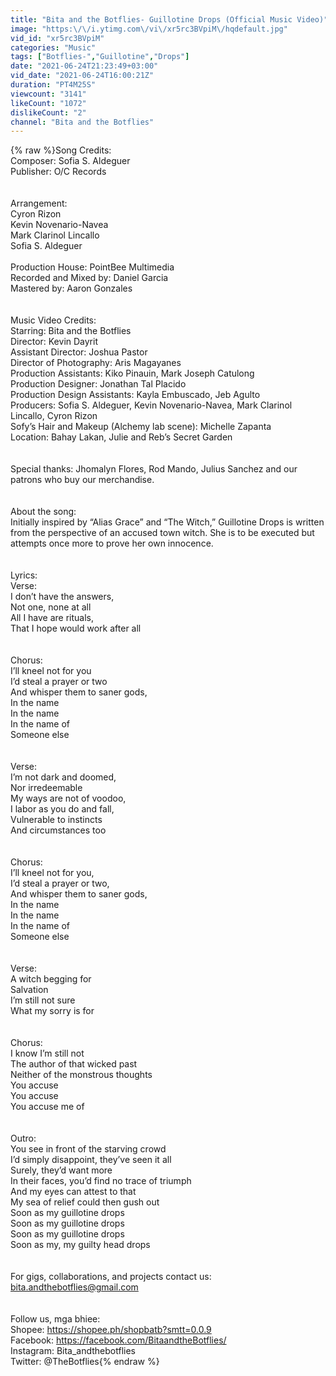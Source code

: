```yaml
---
title: "Bita and the Botflies- Guillotine Drops (Official Music Video)"
image: "https:\/\/i.ytimg.com\/vi\/xr5rc3BVpiM\/hqdefault.jpg"
vid_id: "xr5rc3BVpiM"
categories: "Music"
tags: ["Botflies-","Guillotine","Drops"]
date: "2021-06-24T21:23:49+03:00"
vid_date: "2021-06-24T16:00:21Z"
duration: "PT4M25S"
viewcount: "3141"
likeCount: "1072"
dislikeCount: "2"
channel: "Bita and the Botflies"
---
```

{% raw %}Song Credits:<br />Composer:  Sofia S. Aldeguer<br />Publisher:  O/C Records<br /><br /><br />Arrangement:<br />Cyron Rizon<br />Kevin Novenario-Navea<br />Mark Clarinol Lincallo<br />Sofia S. Aldeguer<br />                            <br />Production House:  PointBee Multimedia<br />Recorded and Mixed by:  Daniel Garcia<br />Mastered by:  Aaron Gonzales<br /><br /><br />Music Video Credits:<br />Starring: Bita and the Botflies<br />Director: Kevin Dayrit<br />Assistant Director: Joshua Pastor <br />Director of Photography:  Aris Magayanes<br />Production Assistants: Kiko Pinauin, Mark Joseph Catulong<br />Production Designer:  Jonathan Tal Placido<br />Production Design Assistants: Kayla Embuscado, Jeb Agulto<br />Producers:  Sofia S. Aldeguer, Kevin Novenario-Navea, Mark Clarinol Lincallo, Cyron Rizon<br />Sofy’s Hair and Makeup (Alchemy lab scene): Michelle Zapanta<br />Location: Bahay Lakan, Julie and Reb’s Secret Garden<br /><br /><br />Special thanks:  Jhomalyn Flores, Rod Mando, Julius Sanchez and our patrons who buy our merchandise.<br /><br /><br />About the song:<br /> Initially inspired by “Alias Grace” and “The Witch,” Guillotine Drops is written from the perspective of an accused town witch. She is to be executed but attempts once more to prove her own innocence. <br /><br /><br />Lyrics:<br />Verse:<br />I don’t have the answers,<br />Not one, none at all<br />All I have are rituals,<br />That I hope would work after all<br /><br /><br />Chorus:<br />I’ll kneel not for you<br />I’d steal a prayer or two<br />And whisper them to saner gods,<br />In the name<br />In the name<br />In the name of<br />Someone else<br /><br /><br />Verse:<br />I’m not dark and doomed,<br />Nor irredeemable<br />My ways are not of voodoo,<br />I labor as you do and fall,<br />Vulnerable to instincts<br />And circumstances too<br /><br /><br />Chorus:<br />I’ll kneel not for you,<br />I’d steal a prayer or two,<br />And whisper them to saner gods,<br />In the name<br />In the name<br />In the name of<br />Someone else<br /><br /><br />Verse:<br />A witch begging for<br />Salvation<br />I’m still not sure<br />What my sorry is for<br /><br /><br />Chorus:<br />I know I’m still not<br />The author of that wicked past<br />Neither of the monstrous thoughts<br />You accuse<br />You accuse<br />You accuse me of<br /><br /><br />Outro:<br />You see in front of the starving crowd<br />I’d simply disappoint, they’ve seen it all<br />Surely, they’d want more<br />In their faces, you’d find no trace of triumph<br />And my eyes can attest to that<br />My sea of relief could then gush out<br />Soon as my guillotine drops<br />Soon as my guillotine drops<br />Soon as my guillotine drops<br />Soon as my, my guilty head drops<br /><br /><br />For gigs, collaborations, and projects contact us: bita.andthebotflies@gmail.com<br /><br /><br />Follow us, mga bhiee:<br />Shopee:  <a rel="nofollow" target="blank" href="https://shopee.ph/shopbatb?smtt=0.0.9">https://shopee.ph/shopbatb?smtt=0.0.9</a><br />Facebook:  <a rel="nofollow" target="blank" href="https://facebook.com/BitaandtheBotflies/">https://facebook.com/BitaandtheBotflies/</a><br />Instagram: Bita_andthebotflies<br />Twitter: @TheBotflies{% endraw %}
